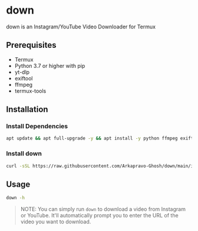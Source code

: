 # down
down is an Instagram/YouTube Video Downloader for Termux
## Prerequisites
- Termux
- Python 3.7 or higher with pip
- yt-dlp
- exiftool
- ffmpeg
- termux-tools

## Installation
### Install Dependencies
```bash
apt update && apt full-upgrade -y && apt install -y python ffmpeg exiftool termux-tools && pip install -U pip && pip install yt-dlp
```
### Install down
```bash
curl -sSL https://raw.githubusercontent.com/Arkapravo-Ghosh/down/main/install.sh | bash
```
## Usage
```bash
down -h
```
> NOTE: You can simply run `down` to download a video from Instagram or YouTube. It'll automatically prompt you to enter the URL of the video you want to download.
